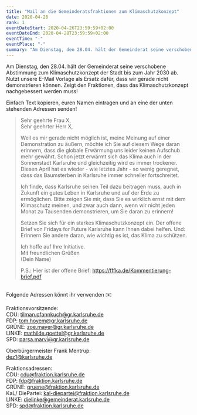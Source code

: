 ```yaml
---
title: "Mail an die Gemeinderatsfraktionen zum Klimaschutzkonzept"
date: 2020-04-26
rank: 1
eventDateStart: 2020-04-26T23:59:59+02:00
eventDateEnd: 2020-04-28T23:59:59+02:00
eventTime: "-"
eventPlace: "-"
summary: "Am Dienstag, den 28.04. hält der Gemeinderat seine verschobene Abstimmung zum Klimaschutzkonzept der Stadt bis zum Jahr 2030 ab. Nutzt unsere E-Mail Vorlage als Ersatz dafür, dass wir gerade nicht demonstrieren können. Zeigt den Fraktionen, dass das Klimaschutzkonzept nachgebessert werden muss!"
---
```

Am Dienstag, den 28.04. hält der Gemeinderat seine verschobene Abstimmung zum Klimaschutzkonzept der Stadt bis zum Jahr 2030 ab. Nutzt unsere E-Mail Vorlage als Ersatz dafür, dass wir gerade nicht demonstrieren können. Zeigt den Fraktionen, dass das Klimaschutzkonzept nachgebessert werden muss!

Einfach Text kopieren, euren Namen eintragen und an eine der unten stehenden Adressen senden! 

>Sehr geehrte Frau X,\
>Sehr geehrter Herr X,
>
>Weil es mir gerade nicht möglich ist, meine Meinung auf einer Demonstration zu äußern, möchte ich Sie auf diesem Wege daran erinnern, dass die globale Erwärmung uns leider keinen Aufschub mehr gewährt. Schon jetzt erwärmt sich das Klima auch in der Sonnenstadt Karlsruhe und gleichzeitig wird es immer trockener. Diesen April hat es wieder - wie letztes Jahr - so wenig geregnet, dass das Baumsterben in Karlsruhe immer schneller fortschreitet.
>
>Ich finde, dass Karlsruhe seinen Teil dazu beitragen muss, auch in Zukunft ein gutes Leben in Karlsruhe und auf der Erde zu ermöglichen. Bitte zeigen Sie mir, dass Sie es wirklich ernst mit dem Klimaschutz meinen, und zwar auch dann, wenn wir nicht jeden Monat zu Tausenden demonstrieren, um Sie daran zu erinnern!
>
>Setzen Sie sich für ein starkes Klimaschutzkonzept ein. Der offene Brief von Fridays for Future Karlsruhe kann Ihnen dabei helfen. Und: Erinnern Sie andere daran, wie wichtig es ist, das Klima zu schützen.
>
>Ich hoffe auf Ihre Initiative.\
>Mit freundlichen Grüßen\
>(Dein Name)
>
>P.S.: Hier ist der offene Brief: https://fffka.de/Kommentierung-brief.pdf

\
Folgende Adressen könnt ihr verwenden ✉️

Fraktionsvorsitzende:\
CDU: tilman.pfannkuch@gr.karlsruhe.de\
FDP: tom.hoyem@gr.karlsruhe.de\
GRÜNE: zoe.mayer@gr.karlsruhe.de\
LINKE: mathilde.goettel@gr.karlsruhe.de\
SPD: parsa.marvi@gr.karlsruhe.de

Oberbürgermeister Frank Mentrup:\
dez1@karlsruhe.de 

Fraktionsadressen:\
CDU: cdu@fraktion.karlsruhe.de\
FDP: fdp@fraktion.karlsruhe.de\
GRÜNE: gruene@fraktion.karlsruhe.de\
KaL/ DiePartei: kal-diepartei@fraktion.karlsruhe.de\
LINKE: dielinke@gemeinderat.karlsruhe.de\
SPD: spd@fraktion.karlsruhe.de 